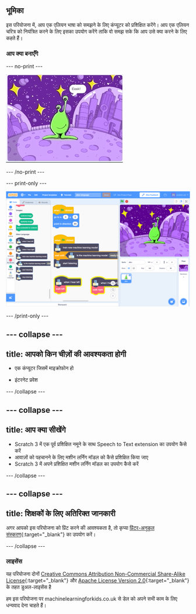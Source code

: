## भूमिका

इस परियोजना में, आप एक एलियन भाषा को समझने के लिए कंप्यूटर को प्रशिक्षित करेंगे। आप एक एलियन चरित्र को नियंत्रित करने के लिए इसका उपयोग करेंगे ताकि वो समझ सके कि आप उसे क्या करने के लिए कहते हैं।

### आप क्या बनाएँगे

--- no-print ---

![नए शब्दों Eeek और Bop पर एलियन बाएं और दाएं जाता है](images/journey.gif)

--- /no-print ---

--- print-only ---

![संपूर्ण Scratch परियोजना का अवलोकन](images/test-new-blocks.png)

--- /print-only ---

--- collapse ---
---
title: आपको किन चीज़ों की आवश्यकता होगी
---

+ एक कंप्यूटर जिसमें माइक्रोफोन हो

+ इंटरनेट प्रवेश

--- /collapse ---

--- collapse ---
---
title: आप क्या सीखेंगे
---
+ Scratch 3 में एक पूर्व प्रशिक्षित नमूने के साथ Speech to Text extension का उपयोग कैसे करें
+ आवाज़ों को पहचानने के लिए मशीन लर्निंग मॉडल को कैसे प्रशिक्षित किया जाए
+ Scratch 3 में अपने प्रशिक्षित मशीन लर्निंग मॉडल का उपयोग कैसे करें

--- /collapse ---

--- collapse ---
---
title: शिक्षकों के लिए अतिरिक्त जानकारी
---

अगर आपको इस परियोजना को प्रिंट करने की आवश्यकता है, तो कृप्या [प्रिंटर-अनुकूल संस्करण](https://projects.raspberrypi.org/hi-IN/projects/alien-language/print){:target="_blank"} का उपयोग करें।

--- /collapse ---

### लाइसेंस

यह परियोजना दोनों [Creative Commons Attribution Non-Commercial Share-Alike License](http://creativecommons.org/licenses/by-nc-sa/4.0/){:target="_blank"} और [Apache License Version 2.0](http://www.apache.org/licenses/LICENSE-2.0){:target="_blank"} के तहत डुअल-लाइसेंस है

हम इस परियोजना पर machinelearningforkids.co.uk से डेल को अपने सभी काम के लिए धन्यवाद देना चाहते हैं।
